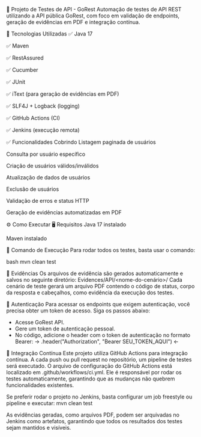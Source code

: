 🧪 Projeto de Testes de API - GoRest
Automação de testes de API REST utilizando a API pública GoRest, com foco em validação de endpoints, geração de evidências em PDF e integração contínua.

🚀 Tecnologias Utilizadas
✅ Java 17

✅ Maven

✅ RestAssured

✅ Cucumber

✅ JUnit

✅ iText (para geração de evidências em PDF)

✅ SLF4J + Logback (logging)

✅ GitHub Actions (CI)

✅ Jenkins (execução remota)

✅ Funcionalidades Cobrindo
 Listagem paginada de usuários

 Consulta por usuário específico

 Criação de usuários válidos/inválidos

 Atualização de dados de usuários

 Exclusão de usuários

 Validação de erros e status HTTP

 Geração de evidências automatizadas em PDF

⚙️ Como Executar
🖥️ Requisitos
Java 17 instalado

Maven instalado

🧪 Comando de Execução
Para rodar todos os testes, basta usar o comando:

bash
mvn clean test

📁 Evidências
Os arquivos de evidência são gerados automaticamente e salvos no seguinte diretório:
Evidences/API/<nome-do-cenário>/
Cada cenário de teste gerará um arquivo PDF contendo o código de status, corpo da resposta e cabeçalhos, como evidência da execução dos testes.

🔐 Autenticação
Para acessar os endpoints que exigem autenticação, você precisa obter um token de acesso. Siga os passos abaixo:

- Acesse GoRest API.
- Gere um token de autenticação pessoal.
- No código, adicione o header com o token de autenticação no formato Bearer:
    ->   .header("Authorization", "Bearer SEU_TOKEN_AQUI")  <-

🤖 Integração Contínua
Este projeto utiliza GitHub Actions para integração contínua. A cada push ou pull request no repositório, um pipeline de testes será executado. O arquivo de configuração do GitHub Actions está localizado em .github/workflows/ci.yml. Ele é responsável por rodar os testes automaticamente, garantindo que as mudanças não quebrem funcionalidades existentes.

Se preferir rodar o projeto no Jenkins, basta configurar um job freestyle ou pipeline e executar:
mvn clean test

As evidências geradas, como arquivos PDF, podem ser arquivadas no Jenkins como artefatos, garantindo que todos os resultados dos testes sejam mantidos e visíveis.
